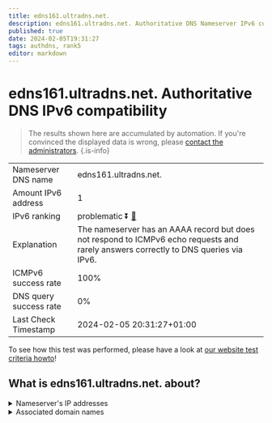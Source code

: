 ```yaml
---
title: edns161.ultradns.net.
description: edns161.ultradns.net. Authoritative DNS Nameserver IPv6 compatibility
published: true
date: 2024-02-05T19:31:27
tags: authdns, rank5
editor: markdown
---
```


# edns161.ultradns.net. Authoritative DNS IPv6 compatibility

> The results shown here are accumulated by automation. If you're convinced the displayed data is wrong, please [contact the administrators](/howto/chat). 
{.is-info}




|   |   |
| - | - |
| Nameserver DNS name | edns161.ultradns.net.
| Amount IPv6 address | 1
| IPv6 ranking | problematic :arrow_double_down: [🔗](/howto/ranking) |
| Explanation | The nameserver has an AAAA record but does not respond to ICMPv6 echo requests and rarely answers correctly to DNS queries via IPv6. |
| ICMPv6 success rate | 100%|
| DNS query success rate | 0% |
| Last Check Timestamp | 2024-02-05 20:31:27+01:00 |

To see how this test was performed, please have a look at [our website test criteria howto](/howto/testcriteria/authdns)!


## What is edns161.ultradns.net. about?




<details>
<summary>Nameserver's IP addresses</summary>

2610:a1:1014::2a1

</details>



<details>
<summary>Associated domain names</summary>

www.broadcom.com

</details>
